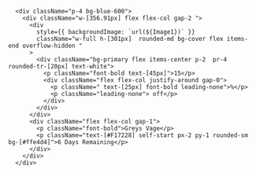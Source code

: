 
      <div className="p-4 bg-blue-600">
        <div className="w-[356.91px] flex flex-col gap-2 ">
          <div
            style={{ backgroundImage: `url(${Image1})` }}
            className="w-full h-[301px]  rounded-md bg-cover flex items-end overflow-hidden "
          >
            <div className="bg-primary flex items-center p-2  pr-4 rounded-tr-[20px] text-white">
              <p className="font-bold text-[45px]">15</p>
              <div className="flex flex-col justify-around gap-0">
                <p className=" text-[25px] font-bold leading-none">%</p>
                <p className="leading-none"> off</p>
              </div>
            </div>
          </div>
          <div className="flex flex-col gap-1">
            <p className="font-bold">Greys Vage</p>
            <p className="text-[#F17228] self-start px-2 py-1 rounded-sm  bg-[#ffe4d4]">6 Days Remaining</p>
          </div>
        </div>
      </div>